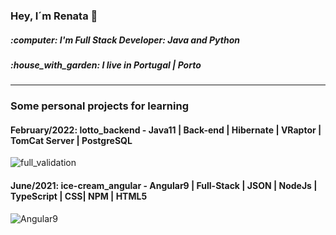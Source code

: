 ### Hey, I´m Renata 👋

<h5>:computer: I'm Full Stack Developer: Java and Python</h5>

<h5>:house_with_garden: I live in Portugal | Porto</h5>

***
<h3>Some personal projects for learning</h3>

<h4>February/2022: lotto_backend - Java11 | Back-end | Hibernate | VRaptor | TomCat Server | PostgreSQL</h4>


![full_validation](https://user-images.githubusercontent.com/79333175/154314646-0caefb02-9a32-4762-85d3-a8ce8b4c8977.gif)


<h4>June/2021: ice-cream_angular - Angular9 | Full-Stack | JSON | NodeJs | TypeScript | CSS| NPM | HTML5</h4>

![Angular9](https://user-images.githubusercontent.com/79333175/154316716-6ce882b4-1e89-4349-9d48-4ec30fa581ba.gif)



